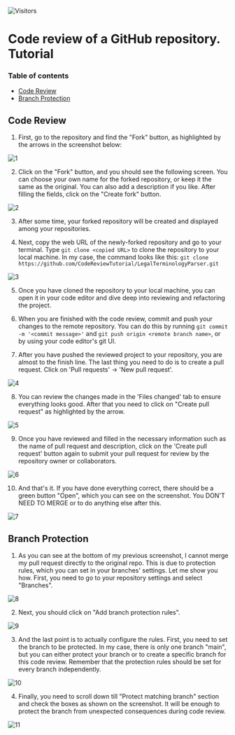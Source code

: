 ![Visitors](https://api.visitorbadge.io/api/visitors?path=https%3A%2F%2Fgithub.com%2FCodeReviewTutorial%2FLegalTerminologyParser&label=Visitors&countColor=%23ff8a65&style=flat-square)

# Code review of a GitHub repository. Tutorial

### Table of contents

* [Code Review](#code-review)
* [Branch Protection](#branch-protection)

## Code Review

1. First, go to the repository and find the "Fork" button, as highlighted by the arrows in the screenshot below:

![1](img/1.PNG)

2. Click on the "Fork" button, and you should see the following screen. You can choose your own name for the forked
   repository, or keep it the same as the original. You can also add a description if you like. After filling the
   fields, click on the "Create fork" button.

![2](img/2.PNG)

3. After some time, your forked repository will be created and displayed among your repositories.


4. Next, copy the web URL of the newly-forked repository and go to your terminal. Type `git clone <copied URL>` to
   clone the repository to your local machine. In my case, the command looks like this:
   `git clone https://github.com/CodeReviewTutorial/LegalTerminologyParser.git`

![3](img/3.PNG)

5. Once you have cloned the repository to your local machine, you can open it in your code editor and dive deep into
   reviewing and refactoring the project.

6. When you are finished with the code review, commit and push your changes to the remote repository. You can do this
   by running `git commit -m '<commit message>'` and `git push origin <remote branch name>`, or by using your code
   editor's git UI.

7. After you have pushed the reviewed project to your repository, you are almost to the finish line. The last thing you
   need to do is to create a pull request. Click on 'Pull requests' -> 'New pull request'.

![4](img/4.PNG)

8. You can review the changes made in the 'Files changed' tab to ensure everything looks good. After that you need to
   click on "Create pull request" as highlighted by the arrow.

![5](img/5.PNG)

9. Once you have reviewed and filled in the necessary information such as the name of pull request and description,
   click on the 'Create pull request' button again to submit your pull request for review by the repository owner or
   collaborators.

![6](img/6.PNG)

10. And that's it. If you have done everything correct, there should be a green button "Open", which you can see on the
    screenshot. You DON'T NEED TO MERGE or to do anything else after this.

![7](img/7.PNG)

## Branch Protection

1. As you can see at the bottom of my previous screenshot, I cannot merge my pull request directly to the original
   repo. This is due to protection rules, which you can set in your branches' settings. Let me show you how. First, you
   need to go to your repository settings and select "Branches".

![8](img/8.PNG)

2. Next, you should click on "Add branch protection rules".

![9](img/9.PNG)

3. And the last point is to actually configure the rules. First, you need to set the branch to be protected. In my case,
   there is only one branch "main", but you can either protect your branch or to create a specific branch for this
   code review. Remember that the protection rules should be set for every branch independently.

![10](img/10.png)

4. Finally, you need to scroll down till "Protect matching branch" section and check the boxes as shown on the
   screenshot. It will be enough to protect the branch from unexpected consequences during code review.

![11](img/11.png)
